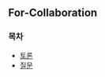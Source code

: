 ## For-Collaboration

### 목차

* [토론](https://github.com/gerherh/Test/tree/main/%ED%86%A0%EB%A1%A0)
* [질문](https://github.com/gerherh/Test/tree/main/%EC%A7%88%EB%AC%B8)

